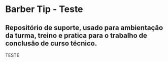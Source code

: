 # Barber Tip - Teste
## Repositório de suporte, usado para ambientação da turma, treino e pratica para o trabalho de conclusão de curso técnico. 
TESTE
